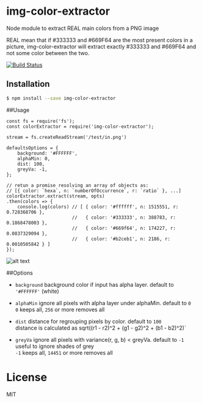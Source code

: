 # img-color-extractor
Node module to extract REAL main colors from a PNG image

REAL mean that if #333333 and #669F64 are the most present colors in a picture,
img-color-extractor will extract exactly #333333 and #669F64 and not some color between the two.

[![Build Status](https://travis-ci.org/adboul/img-color-extractor.svg?branch=master)](https://travis-ci.org/adboul/img-color-extractor)

## Installation

```sh
$ npm install --save img-color-extractor
```

##Usage

```
const fs = require('fs');
const colorExtractor = require('img-color-extractor');

stream = fs.createReadStream('/test/in.png')

defaultsOptions = {
    background: '#FFFFFF',
    alphaMin: 0,
    dist: 100,
    greyVa: -1,
};

// retun a promise resolving an array of objects as:
// [{ color: `hexa`, n: `numberOfOccurrence`, r: `ratio` }, ...]
colorExtractor.extract(stream, opts)
.then(colors => {
    console.log(colors) // [ { color: '#ffffff', n: 1515551, r: 0.728368706 },
                        //   { color: '#333333', n: 388783, r: 0.1868478003 },
                        //   { color: '#669f64', n: 174227, r: 0.0837329094 },
                        //   { color: '#b2ceb1', n: 2186, r: 0.0010505842 } ]
});
```
 
![alt text](https://github.com/adboul/img-color-extractor/blob/master/test/out.png?raw=true "NodeJS logo")

##Options
* `background` background color if input has alpha layer. default to `'#FFFFFF'` (white)

* `alphaMin` ignore all pixels with alpha layer under alphaMin. default to `0`<br>
 `0` keeps all, `256` or more removes all 

* `dist` distance for regrouping pixels by color. default to `100`<br>
distance is calculated as sqrt((r1 - r2)^2  + (g1 - g2)^2 + (b1 - b2)^2)`

* `greyVa` ignore all pixels with variance(r, g, b) < greyVa. default to `-1`<br>
useful to ignore shades of grey<br>
`-1` keeps all, `14451` or more removes all 

# License

MIT
